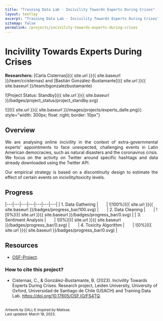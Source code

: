 ```yaml
---
title: "Training Data Lab - Incivility Towards Experts During Crises"
layout: textlay
excerpt: "Training Data Lab - Incivility Towards Experts During Crises"
sitemap: false
permalink: /projects/incivility-towards-experts-during-crises
---
```


# Incivility Towards Experts During Crises

**Researchers:** [Carla Cisternas]({{ site.url }}{{ site.baseurl }}/team/ccisternas) and [Bastián González-Bustamante]({{ site.url }}{{ site.baseurl }}/team/bgonzalezbustamante)

![Project Status: Standby]({{ site.url }}{{ site.baseurl }}/badges/project_status/project_standby.svg)

![]({{ site.url }}{{ site.baseurl }}/images/projects/experts_dalle.png){: style="width: 300px; float: right; border: 10px"}

## Overview

<p align="justify">We are analysing online incivility in the context of extra-governmental experts' appointments to face unexpected, challenging events in Latin American democracies, such as natural disasters and the coronavirus crisis. We focus on the activity on Twitter around specific hashtags and data already downloaded using the Twitter API.</p>

<p align="justify">Our empirical strategy is based on a discontinuity design to estimate the effect of certain events on incivility/toxicity levels.</p>

## Progress

|---|---|---|---|---|---|---|
| 1. Data Gathering | &nbsp;&nbsp;&nbsp;&nbsp;&nbsp; | ![100%]({{ site.url }}{{ site.baseurl }}/badges/progress_bar/100.svg) | &nbsp;&nbsp;&nbsp;&nbsp;&nbsp; | 2. Data Cleaning | &nbsp;&nbsp;&nbsp;&nbsp;&nbsp; | ![0%]({{ site.url }}{{ site.baseurl }}/badges/progress_bar/0.svg) |
| 3. Sentiment Analysis | &nbsp;&nbsp;&nbsp;&nbsp;&nbsp; | ![0%]({{ site.url }}{{ site.baseurl }}/badges/progress_bar/0.svg) | &nbsp;&nbsp;&nbsp;&nbsp;&nbsp; | 4. Toxicity Algorithm | &nbsp;&nbsp;&nbsp;&nbsp;&nbsp; | ![0%]({{ site.url }}{{ site.baseurl }}/badges/progress_bar/0.svg) |

## Resources

- <a href="https://doi.org/10.17605/OSF.IO/FS4TQ" target="_blank">OSF-Project</a>.

### How to cite this project?

- Cisternas, C., & González-Bustamante, B. (2023). Incivility Towards Experts During Crises. Research project, Leiden University, University of Oxford, Universidad de Santiago de Chile (USACH) and Training Data Lab. <a href="https://doi.org/10.17605/OSF.IO/FS4TQ" target="_blank">https://doi.org/10.17605/OSF.IO/FS4TQ</a>.

<br />
<small>Artwork by DALL·E inspired by Matisse.</small><br />
<small>Last updated: March 18, 2023.</small>
